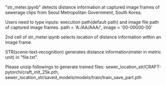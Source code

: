 "str_meter.ipynb" detects distance information at captured image frames of sewerage clips from Seoul Metropolitan Government, South Korea.

Users need to type inputs: execution path(default path) and image file path of captured image frames.
path = 'A:/AA/AAA/', 
image = '00-00000-00'

2nd cell of str_meter.ipynb selects location of distance information within an image frame.

STR(scene-text-recognition) generates distance information(meter in metric unit) in "file.txt".

Please unzip followings to generate trained files:
sewer_location_str/CRAFT-pytorch/craft_mlt_25k.pth,
sewer_location_str/saved_models/models/train/train_save_part.pth
